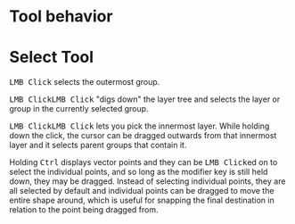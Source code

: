 # Tool behavior

# Select Tool

<kbd>LMB Click</kbd> selects the outermost group.

<kbd>LMB Click</kbd><kbd>LMB Click</kbd> "digs down" the layer tree and selects the layer or group in the currently selected group.

<kbd>LMB Click</kbd><kbd>LMB Click</kbd> lets you pick the innermost layer. While holding down the click, the cursor can be dragged outwards from that innermost layer and it selects parent groups that contain it.

Holding <kbd>Ctrl</kbd> displays vector points and they can be <kbd>LMB Click</kbd>ed on to select the individual points, and so long as the modifier key is still held down, they may be dragged. Instead of selecting individual points, they are all selected by default and individual points can be dragged to move the entire shape around, which is useful for snapping the final destination in relation to the point being dragged from.